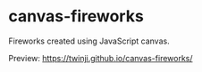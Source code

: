 # canvas-fireworks
Fireworks created using JavaScript canvas.

Preview: https://twinji.github.io/canvas-fireworks/